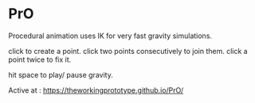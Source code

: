 # PrO
Procedural animation uses IK for very fast gravity simulations.

click to create a point.
click two points consecutively to join them.
click a point twice to fix it.

hit space to play/ pause gravity.

Active at : https://theworkingprototype.github.io/PrO/
